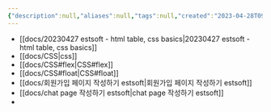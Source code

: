 ```yaml
---
{"description":null,"aliases":null,"tags":null,"created":"2023-04-28T09:01:39","updated":"2023-07-15T21:30:22","title":"20230428 estsoft - flex, float, 게시판 글작성, 글조회, 전체적인 레이아웃 실습","dg-publish":true,"permalink":"/docs/20230428 estsoft - flex, float, 게시판 글작성, 글조회, 전체적인 레이아웃 실습/","dgPassFrontmatter":true}
---
```


- [[docs/20230427 estsoft - html table, css basics\|20230427 estsoft - html table, css basics]]
- [[docs/CSS\|css]]
- [[docs/CSS#flex\|CSS#flex]] 
- [[docs/CSS#float\|CSS#float]]
- [[docs/회원가입 페이지 작성하기 estsoft\|회원가입 페이지 작성하기 estsoft]]
- [[docs/chat page 작성하기 estsoft\|chat page 작성하기 estsoft]]
- 
